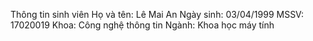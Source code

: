 Thông tin sinh viên
Họ và tên: Lê Mai An
Ngày sinh: 03/04/1999
MSSV: 17020019
Khoa: Công nghệ thông tin
Ngành: Khoa học máy tính
